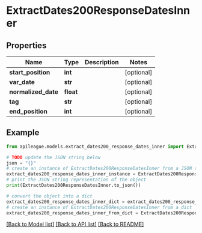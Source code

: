 # ExtractDates200ResponseDatesInner


## Properties

Name | Type | Description | Notes
------------ | ------------- | ------------- | -------------
**start_position** | **int** |  | [optional] 
**var_date** | **str** |  | [optional] 
**normalized_date** | **float** |  | [optional] 
**tag** | **str** |  | [optional] 
**end_position** | **int** |  | [optional] 

## Example

```python
from apileague.models.extract_dates200_response_dates_inner import ExtractDates200ResponseDatesInner

# TODO update the JSON string below
json = "{}"
# create an instance of ExtractDates200ResponseDatesInner from a JSON string
extract_dates200_response_dates_inner_instance = ExtractDates200ResponseDatesInner.from_json(json)
# print the JSON string representation of the object
print(ExtractDates200ResponseDatesInner.to_json())

# convert the object into a dict
extract_dates200_response_dates_inner_dict = extract_dates200_response_dates_inner_instance.to_dict()
# create an instance of ExtractDates200ResponseDatesInner from a dict
extract_dates200_response_dates_inner_from_dict = ExtractDates200ResponseDatesInner.from_dict(extract_dates200_response_dates_inner_dict)
```
[[Back to Model list]](../README.md#documentation-for-models) [[Back to API list]](../README.md#documentation-for-api-endpoints) [[Back to README]](../README.md)



